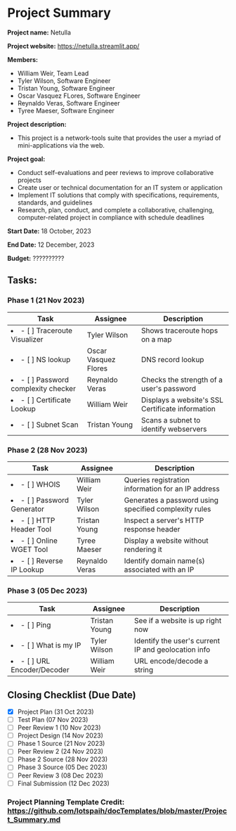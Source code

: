 # Project Summary

**Project name:** Netulla

**Project website:** https://netulla.streamlit.app/

**Members:**
- William Weir, Team Lead
- Tyler Wilson, Software Engineer
- Tristan Young, Software Engineer
- Oscar Vasquez FLores, Software Engineer
- Reynaldo Veras, Software Engineer
- Tyree Maeser, Software Engineer

**Project description:** 
- This project is a network-tools suite that provides the user a myriad of mini-applications via the web.

**Project goal:** 
- Conduct self-evaluations and peer reviews to improve collaborative projects
- Create user or technical documentation for an IT system or application
- Implement IT solutions that comply with specifications, requirements, standards, and guidelines
- Research, plan, conduct, and complete a collaborative, challenging, computer-related project in compliance with schedule deadlines

**Start Date:** 18 October, 2023

**End Date:** 12 December, 2023

**Budget:** ??????????

## Tasks:
### Phase 1 (21 Nov 2023)
|Task             | Assignee | Description |
|-----------------|----------|-------|
| <li>- [ ] Traceroute Visualizer</li>| Tyler Wilson | Shows traceroute hops on a map |
| <li>- [ ] NS lookup</li>| Oscar Vasquez Flores | DNS record lookup |
| <li>- [ ] Password complexity checker</li>| Reynaldo Veras | Checks the strength of a user's password |
| <li>- [ ] Certificate Lookup</li>| William Weir | Displays a website's SSL Certificate information |
| <li>- [ ] Subnet Scan</li>| Tristan Young | Scans a subnet to identify webservers |

### Phase 2 (28 Nov 2023)
|Task             | Assignee | Description |
|-----------------|----------|-------|
| <li>- [ ] WHOIS</li>| William Weir | Queries registration information for an IP address |
| <li>- [ ] Password Generator</li>| Tyler Wilson | Generates a password using specified complexity rules |
| <li>- [ ] HTTP Header Tool</li>| Tristan Young | Inspect a server's HTTP response header  |
| <li>- [ ] Online WGET Tool</li>| Tyree Maeser | Display a website without rendering it |
| <li>- [ ] Reverse IP Lookup</li>| Reynaldo Veras | Identify domain name(s) associated with an IP |

### Phase 3 (05 Dec 2023)
|Task             | Assignee | Description |
|-----------------|----------|-------|
| <li>- [ ] Ping</li>| Tristan Young | See if a website is up right now |
| <li>- [ ] What is my IP</li>| Tyler Wilson | Identify the user's current IP and geolocation info |
| <li>- [ ] URL Encoder/Decoder</li>| William Weir | URL encode/decode a string |

## Closing Checklist (Due Date)

- [x]  Project Plan (31 Oct 2023)
- [ ]  Test Plan (07 Nov 2023)
- [ ]  Peer Review 1 (10 Nov 2023)
- [ ]  Project Design (14 Nov 2023)
- [ ]  Phase 1 Source (21 Nov 2023)
- [ ]  Peer Review 2 (24 Nov 2023)
- [ ]  Phase 2 Source (28 Nov 2023)
- [ ]  Phase 3 Source (05 Dec 2023)
- [ ]  Peer Review 3 (08 Dec 2023)
- [ ]  Final Submission (12 Dec 2023)

### Project Planning Template Credit: https://github.com/lotspaih/docTemplates/blob/master/Project_Summary.md
